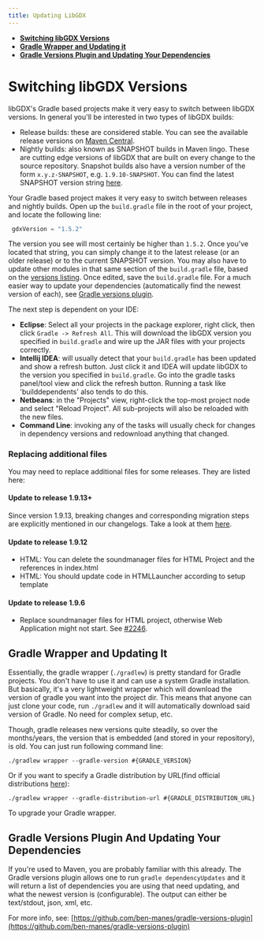 ```yaml
---
title: Updating LibGDX
---
```

* [**Switching libGDX Versions**](#switching-libgdx-versions)
* [**Gradle Wrapper and Updating it**](#gradle-wrapper-and-updating-it)
* [**Gradle Versions Plugin and Updating Your Dependencies**](#gradle-versions-plugin-and-updating-your-dependencies)

# Switching libGDX Versions
libGDX's Gradle based projects make it very easy to switch between libGDX versions. In general you'll be interested in two types of libGDX builds:

* Release builds: these are considered stable. You can see the available release versions on [Maven Central](https://search.maven.org/search?q=g:com.badlogicgames.gdx%20AND%20a:gdx).
* Nightly builds: also known as SNAPSHOT builds in Maven lingo. These are cutting edge versions of libGDX that are built on every change to the source repository. Snapshot builds also have a version number of the form `x.y.z-SNAPSHOT`, e.g. `1.9.10-SNAPSHOT`. You can find the latest SNAPSHOT version string [here](https://github.com/libgdx/libgdx/blob/master/gradle.properties#L8).

Your Gradle based project makes it very easy to switch between releases and nightly builds. Open up the `build.gradle` file in the root of your project, and locate the following line:

```groovy
 gdxVersion = "1.5.2"
```

The version you see will most certainly be higher than `1.5.2`. Once you've located that string, you can simply change it to the latest release (or an older release) or to the current SNAPSHOT version. You may also have to update other modules in that same section of the `build.gradle` file, based on the [versions listing](/dev/versions/). Once edited, save the `build.gradle` file. For a much easier way to update your dependencies (automatically find the newest version of each), see [Gradle versions plugin](#gradle-versions-plugin-and-updating-your-dependencies).

The next step is dependent on your IDE:

* **Eclipse**: Select all your projects in the package explorer, right click, then click `Gradle -> Refresh All`. This will download the libGDX version you specified in `build.gradle` and wire up the JAR files with your projects correctly.
* **Intellij IDEA**: will usually detect that your `build.gradle` has been updated and show a refresh button. Just click it and IDEA will update libGDX to the version you specified in `build.gradle`. Go into the gradle tasks panel/tool view and click the refresh button. Running a task like 'builddependents' also tends to do this.
* **Netbeans**: in the "Projects" view, right-click the top-most project node and select "Reload Project". All sub-projects will also be reloaded with the new files.
* **Command Line**: invoking any of the tasks will usually check for changes in dependency versions and redownload anything that changed.

### Replacing additional files

You may need to replace additional files for some releases. They are listed here:

#### Update to release 1.9.13+
Since version 1.9.13, breaking changes and corresponding migration steps are explicitly mentioned in our changelogs. Take a look at them [here](/news/changelog/).

#### Update to release 1.9.12

* HTML: You can delete the soundmanager files for HTML Project and the references in index.html
* HTML: You should update code in HTMLLauncher according to setup template

#### Update to release 1.9.6
* Replace soundmanager files for HTML project, otherwise Web Application might not start. See [#2246](https://github.com/libgdx/libgdx/pull/4426).

## Gradle Wrapper and Updating It
Essentially, the gradle wrapper (`./gradlew`) is pretty standard for Gradle projects. You don't have to use it and can use a system Gradle installation. But basically, it's a very lightweight wrapper which will download the version of gradle you want into the project dir. This means that anyone can just clone your code, run `./gradlew` and it will automatically download said version of Gradle. No need for complex setup, etc.

Though, gradle releases new versions quite steadily, so over the months/years, the version that is embedded (and stored in your repository), is old. You can just run following command line:

```
./gradlew wrapper --gradle-version #{GRADLE_VERSION}
```

Or if you want to specify a Gradle distribution by URL(find official distributions [here](https://services.gradle.org)):

```
./gradlew wrapper --gradle-distribution-url #{GRADLE_DISTRIBUTION_URL}
```

To upgrade your Gradle wrapper.


## Gradle Versions Plugin And Updating Your Dependencies

If you're used to Maven, you are probably familiar with this already. The Gradle versions plugin allows one to run `gradle dependencyUpdates` and it will return a list of dependencies you are using that need updating, and what the newest version is (configurable). The output can either be text/stdout, json, xml, etc.

For more info, see: [https://github.com/ben-manes/gradle-versions-plugin](https://github.com/ben-manes/gradle-versions-plugin)
